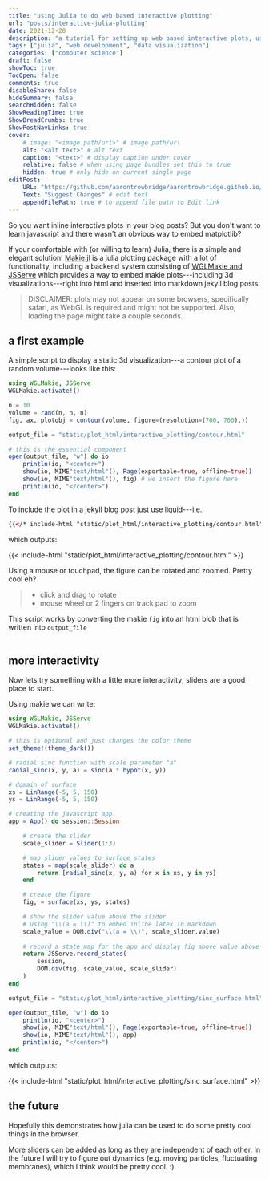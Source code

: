 ```yaml
---
title: "using Julia to do web based interactive plotting"
url: "posts/interactive-julia-plotting"
date: 2021-12-20 
description: "a tutorial for setting up web based interactive plots, using Julia and Makie.jl"
tags: ["julia", "web development", "data visualization"]
categories: ["computer science"] 
draft: false
showToc: true
TocOpen: false 
comments: true 
disableShare: false
hideSummary: false 
searchHidden: false 
ShowReadingTime: true
ShowBreadCrumbs: true
ShowPostNavLinks: true 
cover:
    # image: "<image path/url>" # image path/url
    alt: "<alt text>" # alt text
    caption: "<text>" # display caption under cover
    relative: false # when using page bundles set this to true
    hidden: true # only hide on current single page
editPost:
    URL: "https://github.com/aarontrowbridge/aarontrowbridge.github.io/content"
    Text: "Suggest Changes" # edit text
    appendFilePath: true # to append file path to Edit link
---
```



So you want inline interactive plots in your blog posts? But you don't want to learn javascript and there wasn't an obvious way to embed matplotlib?  

If your comfortable with (or willing to learn) Julia, there is a simple and elegant solution! [Makie.jl](https://makie.juliaplots.org/stable/) is a julia plotting package with a lot of functionality, including a backend system consisting of [WGLMakie and JSServe](https://makie.juliaplots.org/stable/documentation/backends_and_output/wglmakie/) which provides a way to embed makie plots---including 3d visualizations---right into html and inserted into markdown jekyll blog posts.

> DISCLAIMER: plots may not appear on some browsers, specifically safari, as WebGL is required and might not be supported.  Also, loading the page might take a couple seconds.

## a first example
A simple script to display a static 3d visualization---a contour plot of a random volume---looks like this:


```julia
using WGLMakie, JSServe
WGLMakie.activate!()

n = 10
volume = rand(n, n, n)
fig, ax, plotobj = contour(volume, figure=(resolution=(700, 700),))

output_file = "static/plot_html/interactive_plotting/contour.html"

# this is the essential component
open(output_file, "w") do io
    println(io, "<center>")
    show(io, MIME"text/html"(), Page(exportable=true, offline=true))
    show(io, MIME"text/html"(), fig) # we insert the figure here
    println(io, "</center>")
end
```

To include the plot in a jekyll blog post just use liquid---i.e.

```html
{{</* include-html "static/plot_html/interactive_plotting/contour.html" */>}}
```

which outputs:

{{< include-html "static/plot_html/interactive_plotting/contour.html" >}}

Using a mouse or touchpad, the figure can be rotated and zoomed. Pretty cool eh?

> * click and drag to rotate
> * mouse wheel or 2 fingers on track pad to zoom

This script works by converting the makie `fig` into an html blob that is written into `output_file`   
<br>

## more interactivity

Now lets try something with a little more interactivity; sliders are a good place to start.

Using makie we can write:

```julia
using WGLMakie, JSServe
WGLMakie.activate!()

# this is optional and just changes the color theme
set_theme!(theme_dark())

# radial sinc function with scale parameter "a"
radial_sinc(x, y, a) = sinc(a * hypot(x, y)) 

# domain of surface
xs = LinRange(-5, 5, 150)
ys = LinRange(-5, 5, 150)

# creating the javascript app
app = App() do session::Session

    # create the slider
    scale_slider = Slider(1:3)

    # map slider values to surface states
    states = map(scale_slider) do a
        return [radial_sinc(x, y, a) for x in xs, y in ys]
    end

    # create the figure
    fig, = surface(xs, ys, states)

    # show the slider value above the slider 
    # using "\\(a = \\)" to embed inline latex in markdown 
    scale_value = DOM.div("\\(a = \\)", scale_slider.value)
    
    # record a state map for the app and display fig above value above slider
    return JSServe.record_states(
        session,
        DOM.div(fig, scale_value, scale_slider)
    )
end

output_file = "static/plot_html/interactive_plotting/sinc_surface.html"

open(output_file, "w") do io
    println(io, "<center>")
    show(io, MIME"text/html"(), Page(exportable=true, offline=true))
    show(io, MIME"text/html"(), app)
    println(io, "</center>")
end
```

which outputs:

{{< include-html "static/plot_html/interactive_plotting/sinc_surface.html" >}}

<!-- {{< include-html "static/plot_html/interactive_plotting/contour.html" >}} -->


## the future

Hopefully this demonstrates how julia can be used to do some pretty cool things in the browser. 

More sliders can be added as long as they are independent of each other.  In the future I will try to figure out dynamics (e.g. moving particles, fluctuating membranes), which I think would be pretty cool. :)

